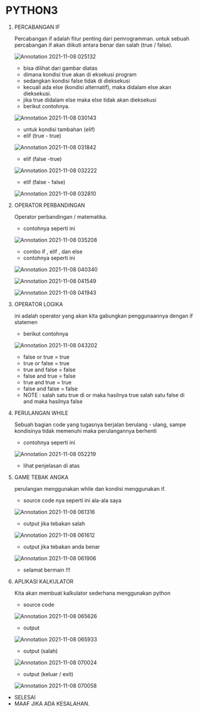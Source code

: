 # PYTHON3


1. PERCABANGAN IF

    Percabangan if adalah fitur penting dari pemrogramman. untuk sebuah percabangan if akan diikuti antara benar dan salah (true / false).
    
    ![Annotation 2021-11-08 025132](https://user-images.githubusercontent.com/92988781/140729497-0061b805-d928-49a9-8ad2-cab312ba5e04.png)
    
    
    - bisa dilihat dari gambar diatas
    - dimana kondisi true akan di eksekusi program
    - sedangkan kondisi false tidak di dieksekusi
    - kecuali ada else (kondisi alternatif), maka didalam else akan dieksekusi.
    - jika true didalam else maka else tidak akan dieksekusi
    - berikut contohnya.

    ![Annotation 2021-11-08 030143](https://user-images.githubusercontent.com/92988781/140730858-8eceaead-462a-4437-ada6-72e60cbef432.png)
    
    - untuk kondisi tambahan (elif)
    - elif (true - true)

    ![Annotation 2021-11-08 031842](https://user-images.githubusercontent.com/92988781/140734382-c0d01aad-22c3-415c-8be0-b11d3f5e97cd.png)
    
    - elif (false -true)

    ![Annotation 2021-11-08 032222](https://user-images.githubusercontent.com/92988781/140734532-262536b2-a729-4614-a296-be7f57b86a22.png)
    
    - elif (false - false)

    ![Annotation 2021-11-08 032810](https://user-images.githubusercontent.com/92988781/140734582-a81ab0a1-0a78-4fb5-b393-45d0e31fb46c.png)
    
    
    
2. OPERATOR PERBANDINGAN

    Operator perbandingan / matematika.
    
    - contohnya seperti ini

    ![Annotation 2021-11-08 035208](https://user-images.githubusercontent.com/92988781/140739111-9ab3f3bb-d3f2-40e0-93b7-d91728b6de6a.png)


    - combo if , elif , dan else
    - contohnya seperti ini

    ![Annotation 2021-11-08 040340](https://user-images.githubusercontent.com/92988781/140739256-b7bce2a6-cc66-4a09-b892-776da8651f7e.png)
    
    ![Annotation 2021-11-08 041549](https://user-images.githubusercontent.com/92988781/140740555-a7185d2e-5036-48d6-8693-56d4b7039809.png)
    
    ![Annotation 2021-11-08 041943](https://user-images.githubusercontent.com/92988781/140740967-de08c420-195a-4939-91c3-5c80f6a42240.png)
    
    
    

3. OPERATOR LOGIKA

    ini adalah operator yang akan kita gabungkan penggunaannya dengan if statemen
    
    - berikut contohnya 

    ![Annotation 2021-11-08 043202](https://user-images.githubusercontent.com/92988781/140742684-b489634b-f459-4ebd-aa23-2ade5321d68a.png)
     
    - false or true = true
    - true or false = true
    - true and false = false
    - false and true = false
    - true and true = true
    - false and false = false
    - NOTE : salah satu true di or maka hasilnya true
             salah satu false di and maka hasilnya false
    




4. PERULANGAN WHILE 

    Sebuah bagian code yang tugasnya berjalan berulang - ulang, sampe kondisinya tidak memenuhi maka perulangannya berhenti
    
    - contohnya seperti ini

    ![Annotation 2021-11-08 052219](https://user-images.githubusercontent.com/92988781/140750664-cb215490-7348-4ee9-9179-d871dfc5af0a.png)
    
    - lihat penjelasan di atas
   
   

5. GAME TEBAK ANGKA

    perulangan menggunakan while dan kondisi menggunakan if.
    
    - source code nya seperti ini ala-ala saya

    ![Annotation 2021-11-08 061316](https://user-images.githubusercontent.com/92988781/140757174-8f7b7eef-2fa6-43dd-a569-49961277e9d3.png)
    
    
    - output jika tebakan salah 

    ![Annotation 2021-11-08 061612](https://user-images.githubusercontent.com/92988781/140757879-5bcb3c24-e37a-4efe-9d9f-937c2b3883f5.png)
    
    
    - output jika tebakan anda benar

    ![Annotation 2021-11-08 061906](https://user-images.githubusercontent.com/92988781/140758112-dddcd848-f442-41c7-a9e9-639499f1bcaf.png)
    
    - selamat bermain !!!



6. APLIKASI KALKULATOR

    Kita akan membuat kalkulator sederhana menggunakan python
    
    - source code 

    ![Annotation 2021-11-08 065626](https://user-images.githubusercontent.com/92988781/140764684-ffe7c9a0-5b88-4f1e-8bb3-380bb33a506d.png)
    
    - output 

    ![Annotation 2021-11-08 065933](https://user-images.githubusercontent.com/92988781/140765450-734b9ba2-ba64-4555-ae00-5e84a2ef6fca.png)
    
    - output (salah)

    ![Annotation 2021-11-08 070024](https://user-images.githubusercontent.com/92988781/140765493-2f220290-cc34-4556-be3f-f5d81f432906.png)
    
    - output (keluar / exit)

    ![Annotation 2021-11-08 070058](https://user-images.githubusercontent.com/92988781/140765633-c906960e-4862-488c-b27d-6ae546bcd378.png)



- SELESAI 
- MAAF JIKA ADA KESALAHAN. 




    
    



    
    






    

